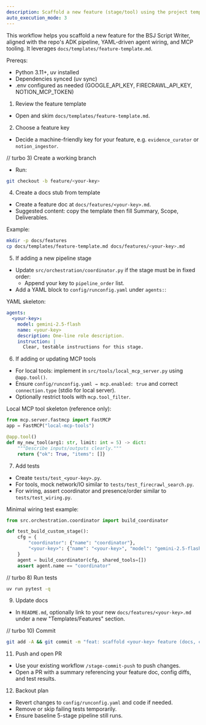 ```yaml
---
description: Scaffold a new feature (stage/tool) using the project template
auto_execution_mode: 3
---
```


This workflow helps you scaffold a new feature for the BSJ Script Writer, aligned with the repo's ADK pipeline, YAML-driven agent wiring, and MCP tooling. It leverages `docs/templates/feature-template.md`.

Prereqs:
- Python 3.11+, uv installed
- Dependencies synced (uv sync)
- .env configured as needed (GOOGLE_API_KEY, FIRECRAWL_API_KEY, NOTION_MCP_TOKEN)

1) Review the feature template
- Open and skim `docs/templates/feature-template.md`.

2) Choose a feature key
- Decide a machine-friendly key for your feature, e.g. `evidence_curator` or `notion_ingestor`.

// turbo
3) Create a working branch
- Run:
```bash
git checkout -b feature/<your-key>
```

4) Create a docs stub from template
- Create a feature doc at `docs/features/<your-key>.md`.
- Suggested content: copy the template then fill Summary, Scope, Deliverables.

Example:
```bash
mkdir -p docs/features
cp docs/templates/feature-template.md docs/features/<your-key>.md
```

5) If adding a new pipeline stage
- Update `src/orchestration/coordinator.py` if the stage must be in fixed order:
  - Append your key to `pipeline_order` list.
- Add a YAML block to `config/runconfig.yaml` under `agents:`:

YAML skeleton:
```yaml
agents:
  <your-key>:
    model: gemini-2.5-flash
    name: <your-key>
    description: One-line role description.
    instruction: |
      Clear, testable instructions for this stage.
```

6) If adding or updating MCP tools
- For local tools: implement in `src/tools/local_mcp_server.py` using `@app.tool()`.
- Ensure `config/runconfig.yaml → mcp.enabled: true` and correct `connection.type` (stdio for local server).
- Optionally restrict tools with `mcp.tool_filter`.

Local MCP tool skeleton (reference only):
```python
from mcp.server.fastmcp import FastMCP
app = FastMCP("local-mcp-tools")

@app.tool()
def my_new_tool(arg1: str, limit: int = 5) -> dict:
    """Describe inputs/outputs clearly."""
    return {"ok": True, "items": []}
```

7) Add tests
- Create `tests/test_<your-key>.py`.
- For tools, mock network/IO similar to `tests/test_firecrawl_search.py`.
- For wiring, assert coordinator and presence/order similar to `tests/test_wiring.py`.

Minimal wiring test example:
```python
from src.orchestration.coordinator import build_coordinator

def test_build_custom_stage():
    cfg = {
        "coordinator": {"name": "coordinator"},
        "<your-key>": {"name": "<your-key>", "model": "gemini-2.5-flash", "instruction": "do X"},
    }
    agent = build_coordinator(cfg, shared_tools=[])
    assert agent.name == "coordinator"
```

// turbo
8) Run tests
```bash
uv run pytest -q
```

9) Update docs
- In `README.md`, optionally link to your new `docs/features/<your-key>.md` under a new "Templates/Features" section.

// turbo
10) Commit
```bash
git add -A && git commit -m "feat: scaffold <your-key> feature (docs, config, tests)"
```

11) Push and open PR
- Use your existing workflow `/stage-commit-push` to push changes.
- Open a PR with a summary referencing your feature doc, config diffs, and test results.

12) Backout plan
- Revert changes to `config/runconfig.yaml` and code if needed.
- Remove or skip failing tests temporarily.
- Ensure baseline 5-stage pipeline still runs.